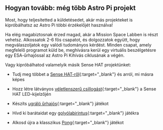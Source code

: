 ## Hogyan tovább: még több Astro Pi projekt

Most, hogy teljesítetted a küldetésedet, akár más projekteket is kipróbálhatsz az Astro Pi többi érzékelőjét használva!

Ha elég magabiztosnak érzed magad, akár a Mission Space Labben is részt vehetsz. Alkossatok 2-6 fős csapatot, és dolgozzatok együtt, hogy megválaszoljatok egy valódi tudományos kérdést. Minden csapat, amely megfelelő programot küld be, meghívásra kerül egy virtuális beszélgetésre egy ESA-űrhajóssal az Astro Pi Kihívás ciklusának a végén.

Vagy kipróbálhatod valamelyik másik Sense HAT projektünket:

+ Tudj meg többet a [Sense HAT-ről](https://projects.raspberrypi.org/en/projects/getting-started-with-the-sense-hat){:target="_blank"} és arról, mi másra képes

+ Hozz létre látványos [véletlenszerű csillogást](https://projects.raspberrypi.org/en/projects/sense-hat-random-sparkles){:target="_blank"} a Sense HAT LED-kijelzőjén

+ Készíts [ugráló űrhajós](https://projects.raspberrypi.org/en/projects/flappy-astronaut){:target="_blank"} játékot

+ Hívd ki barátaidat egy [golyólabirintus](https://projects.raspberrypi.org/en/projects/sense-hat-marble-maze){:target="_blank"} játékra

+ Alkosd újra a klasszikus [Pong](https://projects.raspberrypi.org/en/projects/sense-hat-pong){:target="_blank"} játékot
